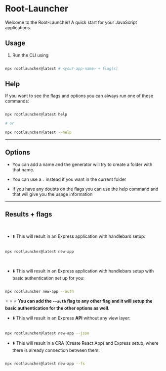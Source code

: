 # Root-Launcher

  

Welcome to the Root-Launcher! A quick start for your JavaScript applications.

  

## Usage

  

1. Run the CLI using

  

```sh

npx rootlauncher@latest # <your-app-name> + flag(s)

```

  

## Help

  

If you want to see the flags and options you can always run one of these commands:

  

```sh

npx rootlauncher@latest help

# or

npx rootlauncher@latest --help

```

  
  

---

  

## Options

  

- You can add a name and the generator will try to create a folder with that name.

- You can use a `.` instead if you want in the current folder

- If you have any doubts on the flags you can use the help command and that will give you the usage information

  

---

  

## Results + flags

  

<br>

  

- :arrow_down: This will result in an Express application with handlebars setup:

  

```sh

npx rootlauncher@latest new-app

```

  

<br>

  

- :arrow_down: This will result in an Express application with handlebars setup with basic authentication set up for you:

  

```sh

npx rootlauncher new-app --auth

```

  

:star: :star: :star: **You can add the `--auth` flag to any other flag and it will setup the basic authentication for the other options as well.**

  

- :arrow_down: This will result in an Express **API** without any view layer:

  

```sh

npx rootlauncher@latest new-app --json

```

  

- :arrow_down: This will result in a CRA (Create React App) and Express setup, where there is already connection between them:

  

```sh

npx rootlauncher@latest new-app --fs

```

  

<br>